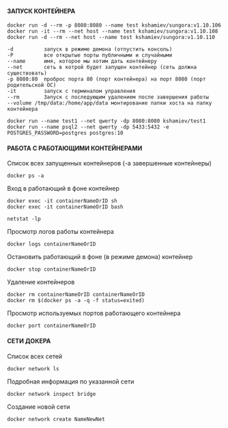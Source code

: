 #### ЗАПУСК КОНТЕЙНЕРА

	docker run -d --rm -p 8080:8080 --name test kshamiev/sungora:v1.10.106
	docker run -it --rm --net host --name test kshamiev/sungora:v1.10.108
	docker run -d --rm --net host --name test kshamiev/sungora:v1.10.110

	-d 			запуск в режиме демона (отпустить консоль)
	-P 			все открытые порты публичными и случайными
	--name		имя, которое мы хотим дать контейнеру
	--net		сеть в котрой будет запущен контейнер (сеть должна существовать)
	-p 8080:80	проброс порта 80 (порт контейнера) на порт 8080 (порт родительской ОС)
    -it         запуск с терминалом управления
    --rm        Запуск с последующим удалением после завершения работы
    --volume /tmp/data:/home/app/data монтирование папки хоста на папку контейнера

	docker run --name test1 --net qwerty -dp 8080:8080 kshamiev/test1
	docker run --name psql2 --net qwerty -dp 5433:5432 -e POSTGRES_PASSWORD=postgres postgres:10

#### РАБОТА С РАБОТАЮЩИМИ КОНТЕЙНЕРАМИ

Список всех запущенных контейнеров (-a завершенные контейнеры)

	docker ps -a

Вход в работающий в фоне контейнер

	docker exec -it containerNameOrID sh
	docker exec -it containerNameOrID bash

	netstat -lp

Просмотр логов работы контейнера

	docker logs containerNameOrID

Остановить работающий в фоне (в режиме демона) контейнер

	docker stop containerNameOrID

Удаление контейнеров

	docker rm containerNameOrID containerNameOrID
	docker rm $(docker ps -a -q -f status=exited)

Просмотр используемых портов работающего контейнера

	docker port containerNameOrID

#### СЕТИ ДОКЕРА

Список всех сетей

	docker network ls

Подробная информация по указанной сети

	docker network inspect bridge

Создание новой сети

	docker network create NameNewNet

